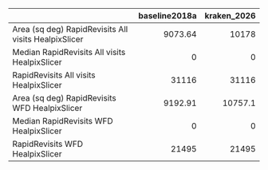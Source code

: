 |                                                      |   baseline2018a |   kraken_2026 |
|:-----------------------------------------------------|----------------:|--------------:|
| Area (sq deg) RapidRevisits All visits HealpixSlicer |         9073.64 |       10178   |
| Median RapidRevisits All visits HealpixSlicer        |            0    |           0   |
| RapidRevisits All visits HealpixSlicer               |        31116    |       31116   |
| Area (sq deg) RapidRevisits WFD HealpixSlicer        |         9192.91 |       10757.1 |
| Median RapidRevisits WFD HealpixSlicer               |            0    |           0   |
| RapidRevisits WFD HealpixSlicer                      |        21495    |       21495   |
